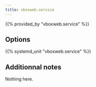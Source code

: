 ```yaml
---
title: vboxweb.service
---
```


{{% provided_by "vboxweb.service" %}}

## Options

{{% systemd_unit "vboxweb.service" %}}

## Additionnal notes

Nothing here.